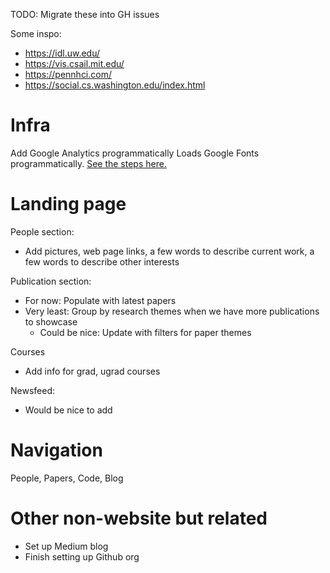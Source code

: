 TODO: Migrate these into GH issues 

Some inspo: 
- https://idl.uw.edu/
- https://vis.csail.mit.edu/
- https://pennhci.com/
- https://social.cs.washington.edu/index.html

# Infra
Add Google Analytics programmatically
Loads Google Fonts programmatically. [See the steps here.](https://stackoverflow.com/questions/71803793/how-do-i-add-a-google-font-to-a-jekyll-theme)

# Landing page
People section: 
- Add pictures, web page links, a few words to describe current work, a few words to describe other interests

Publication section: 
- For now: Populate with latest papers 
- Very least: Group by research themes when we have more publications to showcase
    - Could be nice: Update with filters for paper themes

Courses
- Add info for grad, ugrad courses

Newsfeed:
- Would be nice to add

# Navigation
People, Papers, Code, Blog

# Other non-website but related
- Set up Medium blog
- Finish setting up Github org